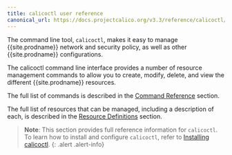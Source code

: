 ```yaml
---
title: calicoctl user reference
canonical_url: https://docs.projectcalico.org/v3.3/reference/calicoctl/
---
```


The command line tool, `calicoctl`, makes it easy to manage {{site.prodname}} network and security policy, as well as other
{{site.prodname}} configurations.  

The calicoctl command line interface provides a number of resource management
commands to allow you to create, modify, delete, and view the different {{site.prodname}}
resources.

The full list of commands is described in the 
[Command Reference]({{site.baseurl}}/{{page.version}}/reference/calicoctl/commands/)
section.

The full list of resources that can be managed, including a description of each,
is described in the [Resource Definitions]({{site.baseurl}}/{{page.version}}/reference/calicoctl/resources/)
section.

> **Note**: This section provides full reference information for `calicoctl`. To learn 
> how to install and configure `calicoctl`, refer to 
> [Installing calicoctl](/{{page.version}}/usage/calicoctl/install).
{: .alert .alert-info}

